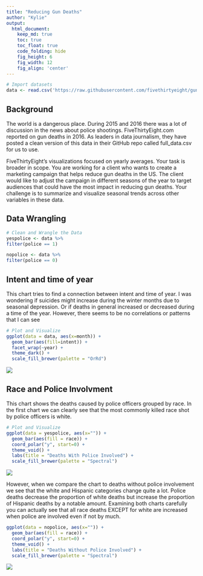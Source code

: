 ```yaml
---
title: "Reducing Gun Deaths"
author: "Kylie"
output:
  html_document:  
    keep_md: true
    toc: true
    toc_float: true
    code_folding: hide
    fig_height: 6
    fig_width: 12
    fig_align: 'center'
---
```







```r
# Import datasets
data <- read.csv('https://raw.githubusercontent.com/fivethirtyeight/guns-data/master/full_data.csv')
```

## Background

The world is a dangerous place. During 2015 and 2016 there was a lot of discussion in the news about police shootings. FiveThirtyEight.com reported on gun deaths in 2016. As leaders in data journalism, they have posted a clean version of this data in their GitHub repo called full_data.csv for us to use.

FiveThirtyEight’s visualizations focused on yearly averages. Your task is broader in scope. You are working for a client who wants to create a marketing campaign that helps reduce gun deaths in the US. The client would like to adjust the campaign in different seasons of the year to target audiences that could have the most impact in reducing gun deaths. Your challenge is to summarize and visualize seasonal trends across other variables in these data.

## Data Wrangling


```r
# Clean and Wrangle the Data
yespolice <- data %>%
filter(police == 1)

nopolice <- data %>%
filter(police == 0)
```

## Intent and time of year
This chart tries to find a connection between intent and time of year. I was wondering if suicides might increase during the winter months due to seasonal depression. Or if deaths in general increased or decreased during a time of the year. However, there seems to be no correlations or patterns that I can see


```r
# Plot and Visualize
ggplot(data = data, aes(x=month)) + 
  geom_bar(aes(fill=intent)) + 
  facet_wrap(~year) + 
  theme_dark() + 
  scale_fill_brewer(palette = "OrRd")
```

![](W5-reducing-gun-deaths_files/figure-html/chart1-1.png)<!-- -->

## Race and Police Involvment

This chart shows the deaths caused by police officers grouped by race. In the first chart we can clearly see that the most commonly killed race shot by police officers is white. 

```r
# Plot and Visualize
ggplot(data = yespolice, aes(x="")) + 
  geom_bar(aes(fill = race)) + 
  coord_polar("y", start=0) +
  theme_void() +
  labs(title = "Deaths With Police Involved") +
  scale_fill_brewer(palette = "Spectral")
```

![](W5-reducing-gun-deaths_files/figure-html/chart2-1.png)<!-- -->


However, when we compare the chart to deaths without police involvement we see that the white and Hispanic categories change quite a lot. Police deaths decrease the proportion of white deaths but increase the proportion of Hispanic deaths by a notable amount. Examining both charts carefully you can actually see that all race deaths EXCEPT for white are increased when police are involved even if not by much.

```r
ggplot(data = nopolice, aes(x="")) + 
  geom_bar(aes(fill = race)) + 
  coord_polar("y", start=0) +
  theme_void() +
  labs(title = "Deaths Without Police Involved") +
  scale_fill_brewer(palette = "Spectral")
```

![](W5-reducing-gun-deaths_files/figure-html/chart3-1.png)<!-- -->
